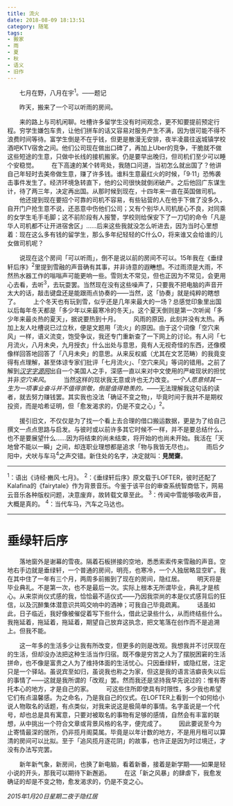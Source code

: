 ```yaml
---
title: 流火
date: 2018-08-09 18:13:51
category: 随笔
tags:
- 搬家
- 雨
- 夏
- 秋
- 语义
- 旧作
---
```

　　七月在野，八月在宇<sup>1</sup>。——题记

　　昨天，搬来了一个可以听雨的房间。<!-- more -->

　　来的路上与司机闲聊。吐槽许多留学生没有时间观念，更不知要提前预定行程。穷学生嫌包车贵，让他们拼车的话又容易对服务产生不满，因为很可能不得不浪费时间等待。富学生倒是不在乎钱，但更是散漫无安排，夜半凌晨往返城镇学校酒吧KTV宿舍之间。他们公司现在做出口碑了，再加上Uber的竞争，干脆就不做这些短途的生意，只做中长线的接机搬家。仍是要早出晚归，但司机们至少可以睡个安稳觉。
　　在下高速的某个转弯处，我随口问道，当初怎么就出国了？他讲自己年轻时去美帝做生意，赚了许多钱。谁料生意最红火的时候，「9·11」恐怖袭击事件发生了。经济环境急转直下，他的公司很快就倒闭破产。之后他回广东谋生计，待了两三年，决定再出国。从那时候到现在，十四年来一直在英国做司机。
　　他还提到现在要招个可靠的司机不容易，有些钻营的人在他手下做了没多久，自开门户抢生意不说，还恶意中伤他们公司；又有个别华人司机居心不良，对同乘的女学生毛手毛脚；这不前阶段有人报警，学校则给保安下了一刀切的命令「凡是华人司机都不让开进宿舍区」……后来这些我就没怎么听进去，因为当时心里想着：现在这么多有钱的留学生，那么多年纪轻轻的C什么O，将来谁又会给谁的儿女做司机呢？

　　说现在这个房间「可以听雨」，倒不是说以前的房间不可以。15年我在《垂绿轩后序》<sup>2</sup>里提到雪融的声音确有其事，并非诗意的遐~~瞎~~想。不过雨须是大雨，不然热水器工作的嗡嗡声可能更响一些。雪则太不常见，但也正因为不常见，会更用心去看，去听<sup>3</sup>，去玩耍罢。当然现在没有这些噪声了，只要我不把电脑的声音开太大的话，敲击键盘还是能跟雨点协奏的——当然，这「协奏」就是纯粹的瞎想了。
　　上个冬天也有玩到雪，似乎还是几年来最大的一场？总感觉印象里出国以后每年冬天都是「多少年以来最寒冷的冬天」。这个夏天倒则是第一次听闻「多少年来最炎热的夏天」，据说要热到十月。
　　风雨的原因，此刻并没有太热。再加上友人吐槽说已过立秋，便是文题用「流火」的原因。由于这个词像「空穴来风」一样，语义流变，饱受争议，我还专门重新查了一下网上的讨论。有人问「七月流火，八月未央，九月授衣」什么出处与意思，竟有人无视奇怪的东西，还像模像样回答地回答了「八月未央」的意思。从来反权威（尤其在文艺范畴）的我竟变得有点理解，甚至体谅专家们批评「七月流火」、「空穴来风」等词的错用。之前了解到[*汉字字源网*](http://hanziyuan.net/)出自一个美国人之手，深感一直以来对中文使用的严峻现状的担忧并非*空穴来风*。
　　当然这样的现状我无意或许也无力改变。*一个人愿意倾其一生为一项事业奋斗并不值得崇敬，倒是值得艳羡的。*——无法理解我这句话的读者，就去努力赚钱罢。其实我也没法「确证不变之物」，毕竟时间于我并不是期权投资，而是哈希证明，但「愈发渴求的，仍是不变之心」<sup>2</sup>。

　　援引旧文，不仅仅是为了找一个看上去合理的借口搬运数据，更是为了给自己撰文一点点思路与启发。与彼时或以前许多其它时候不一样，并不是要总结什么，也不是要展望什么……因为将结束的尚未结束，将开始的也尚未开始。我活在「天地曾不能以一瞬」之间，却连职业理想都是追求「物与我皆无尽也」。
　　雨后夕阳中，犬吠与车马<sup>4</sup>之声交错。新住处的名字，决定就叫：**見閒齋**。

***
<sup>1</sup>：语出《诗经·豳风·七月》。
<sup>2</sup>：《垂绿轩后序》原文载于LOFTER，彼时还配了Kalafina的《fairytale》作为背景音乐。今鉴于该平台的审查系统智商低下，网易云音乐各种版权问题，决意废弃，故转载文章至此。
<sup>3</sup>：传闻中雪能够吸收声音，大概是真的。
<sup>4</sup>：当代车马，汽车之马达也。
***

# 垂绿轩后序

　　落地窗外是谢幕的雪夜。隔着石板拼接的空地，悉悉索索传来雪融的声音。空地右手边就是垂绿轩，一个普通的房间，明亮，也寒冷，一个人独居略显空旷。我在其中住了一年有三个月，两周多前搬到了现在的房间，隐红居。
　　明天将是毕业典礼。不是第一次，也不是最后一次。实际上根本无所谓毕业，典礼才是核心。从来崇尚仪式感的我，恰恰最不适仪式——乃因我崇尚的本是仪式感背后的狂信，以及沉醉集体潜意识共鸣交响中的酒神；可我自己毕竟疏离。
　　话虽如此，日子临近，我好像被催促着写下些什么，借此记录些什么，从而终结些什么。我拖延着，拖延着，拖延着，期望自己放弃这执念，把文笔落在创作而不是追溯上。但我不能。

　　这一年多的生活多少让我有所改变，但更多的则是改观。我想我并不讨厌现在的生活，但却没办法把这种生活当作归宿。既不像是穷苦之人为了摆脱困窘的生活拼命，也不像是富贵之人为了维持体面的生活忧心。只因垂绿轩，或隐红居，注定只是一个驿站。虽说宾至如归，虽说我也称之为家，但这是我的语言洁癖丧失以后的事情了——这就是我所谓的「改观」罢。然而我还是坚持我早先说过的：惟有寄托本心的地方，才是自己的家。
　　可这些住所即使具有时限性，多少我也希望它们有点温馨感。为之命名，乃是我自己的仪式。在LOFTER上看到一个如何给小说人物取名的话题，有点类似，对我来说这是极简单的事情。名字虽说是一个代号，却也总是具有寓意，只要对被取名的事物有足够的感情，自然会有丰富的联想，从中挑出一个符合文章或背景风格的名字，便完成了。
　　因此要说至今为止寄情最深的居所，仍非揽月阁莫属。毕竟是以年计数的地方，不是用月租可以算清的房间可以比拟。至于「追风揽月逐花阴」的故事，也许正是因为时过境迁，才没有办法写完罢。

　　新年新气象，新房间，也换了新电脑，看着新番，接着是新学期——如果是轻小说的开头，那我可以期待下新邂逅。
　　在这「新之风暴」的肆虐下，我愈发确证的却是不变之物，愈发渴求的，仍是不变之心。

*2015年1月20日星期二夜于隐红居*
